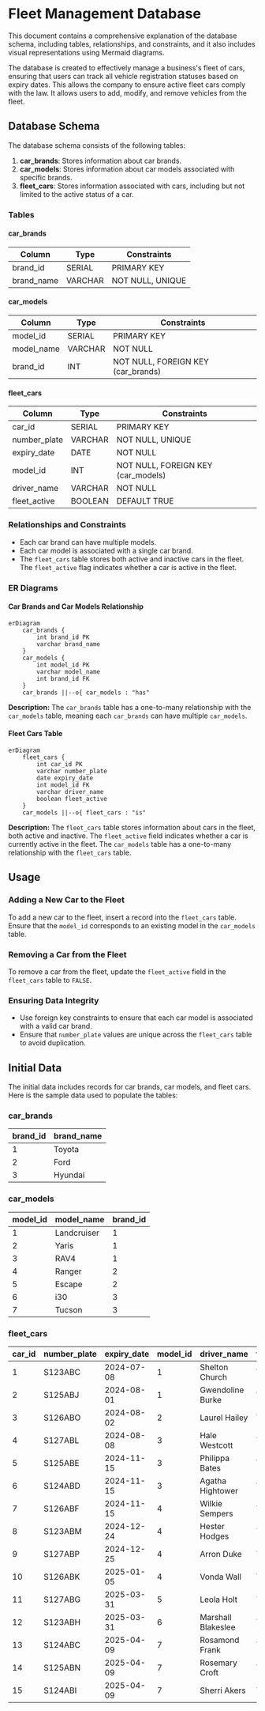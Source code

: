 # Fleet Management Database

This document contains a comprehensive explanation of the database schema, including tables, relationships, and constraints, and it also includes visual representations using Mermaid diagrams.

The database is created to effectively manage a business's fleet of cars, ensuring that users can track all vehicle registration statuses based on expiry dates. This allows the company to ensure active fleet cars comply with the law. It allows users to add, modify, and remove vehicles from the fleet.

## Database Schema

The database schema consists of the following tables:

1. **car_brands**: Stores information about car brands.
2. **car_models**: Stores information about car models associated with specific brands.
3. **fleet_cars**: Stores information associated with cars, including but not limited to the active status of a car.

### Tables

#### car_brands

| Column     | Type    | Constraints      |
| ---------- | ------- | ---------------- |
| brand_id   | SERIAL  | PRIMARY KEY      |
| brand_name | VARCHAR | NOT NULL, UNIQUE |

#### car_models

| Column     | Type    | Constraints                        |
| ---------- | ------- | ---------------------------------- |
| model_id   | SERIAL  | PRIMARY KEY                        |
| model_name | VARCHAR | NOT NULL                           |
| brand_id   | INT     | NOT NULL, FOREIGN KEY (car_brands) |

#### fleet_cars

| Column       | Type    | Constraints                        |
| ------------ | ------- | ---------------------------------- |
| car_id       | SERIAL  | PRIMARY KEY                        |
| number_plate | VARCHAR | NOT NULL, UNIQUE                   |
| expiry_date  | DATE    | NOT NULL                           |
| model_id     | INT     | NOT NULL, FOREIGN KEY (car_models) |
| driver_name  | VARCHAR | NOT NULL                           |
| fleet_active | BOOLEAN | DEFAULT TRUE                       |

### Relationships and Constraints

-   Each car brand can have multiple models.
-   Each car model is associated with a single car brand.
-   The `fleet_cars` table stores both active and inactive cars in the fleet. The `fleet_active` flag indicates whether a car is active in the fleet.

### ER Diagrams

#### Car Brands and Car Models Relationship

```mermaid
erDiagram
    car_brands {
        int brand_id PK
        varchar brand_name
    }
    car_models {
        int model_id PK
        varchar model_name
        int brand_id FK
    }
    car_brands ||--o{ car_models : "has"
```

**Description:** The `car_brands` table has a one-to-many relationship with the `car_models` table, meaning each `car_brands` can have multiple `car_models`.

#### Fleet Cars Table

```mermaid
erDiagram
    fleet_cars {
        int car_id PK
        varchar number_plate
        date expiry_date
        int model_id FK
        varchar driver_name
        boolean fleet_active
    }
    car_models ||--o{ fleet_cars : "is"
```

**Description:** The `fleet_cars` table stores information about cars in the fleet, both active and inactive. The `fleet_active` field indicates whether a car is currently active in the fleet. The `car_models` table has a one-to-many relationship with the `fleet_cars` table.

## Usage

### Adding a New Car to the Fleet

To add a new car to the fleet, insert a record into the `fleet_cars` table. Ensure that the `model_id` corresponds to an existing model in the `car_models` table.

### Removing a Car from the Fleet

To remove a car from the fleet, update the `fleet_active` field in the `fleet_cars` table to `FALSE`.

### Ensuring Data Integrity

-   Use foreign key constraints to ensure that each car model is associated with a valid car brand.
-   Ensure that `number_plate` values are unique across the `fleet_cars` table to avoid duplication.

## Initial Data

The initial data includes records for car brands, car models, and fleet cars. Here is the sample data used to populate the tables:

### car_brands

| brand_id | brand_name |
| -------- | ---------- |
| 1        | Toyota     |
| 2        | Ford       |
| 3        | Hyundai    |

### car_models

| model_id | model_name  | brand_id |
| -------- | ----------- | -------- |
| 1        | Landcruiser | 1        |
| 2        | Yaris       | 1        |
| 3        | RAV4        | 1        |
| 4        | Ranger      | 2        |
| 5        | Escape      | 2        |
| 6        | i30         | 3        |
| 7        | Tucson      | 3        |

### fleet_cars

| car_id | number_plate | expiry_date | model_id | driver_name        | fleet_active |
| ------ | ------------ | ----------- | -------- | ------------------ | ------------ |
| 1      | S123ABC      | 2024-07-08  | 1        | Shelton Church     | TRUE         |
| 2      | S125ABJ      | 2024-08-01  | 1        | Gwendoline Burke   | TRUE         |
| 3      | S126ABO      | 2024-08-02  | 2        | Laurel Hailey      | TRUE         |
| 4      | S127ABL      | 2024-08-08  | 3        | Hale Westcott      | TRUE         |
| 5      | S125ABE      | 2024-11-15  | 3        | Philippa Bates     | TRUE         |
| 6      | S124ABD      | 2024-11-15  | 3        | Agatha Hightower   | TRUE         |
| 7      | S126ABF      | 2024-11-15  | 4        | Wilkie Sempers     | TRUE         |
| 8      | S123ABM      | 2024-12-24  | 4        | Hester Hodges      | TRUE         |
| 9      | S127ABP      | 2024-12-25  | 4        | Arron Duke         | TRUE         |
| 10     | S126ABK      | 2025-01-05  | 4        | Vonda Wall         | TRUE         |
| 11     | S127ABG      | 2025-03-31  | 5        | Leola Holt         | TRUE         |
| 12     | S123ABH      | 2025-03-31  | 6        | Marshall Blakeslee | TRUE         |
| 13     | S124ABC      | 2025-04-09  | 7        | Rosamond Frank     | TRUE         |
| 14     | S125ABN      | 2025-04-09  | 7        | Rosemary Croft     | TRUE         |
| 15     | S124ABI      | 2025-04-09  | 7        | Sherri Akers       | TRUE         |
